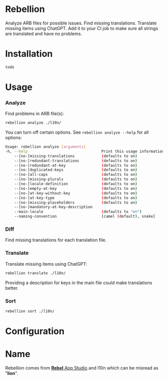 # Rebellion

Analyze ARB files for possible issues. Find missing translations. Translate missing items using ChatGPT. Add it to your CI job to make sure all strings are translated and have no problems.

# Installation

```sh
todo
```

# Usage

### Analyze

Find problems in ARB file(s):

```sh
rebellion analyze ./l10n/
```

You can turn off certain options. See `rebellion analyze --help` for all options:

```sh
Usage: rebellion analyze [arguments]
-h, --help                                 Print this usage information.
    --[no-]missing-translations            (defaults to on)
    --[no-]redundant-translations          (defaults to on)
    --[no-]redundant-at-key                (defaults to on)
    --[no-]duplicated-keys                 (defaults to on)
    --[no-]all-caps                        (defaults to on)
    --[no-]missing-plurals                 (defaults to on)
    --[no-]locale-definition               (defaults to on)
    --[no-]empty-at-key                    (defaults to on)
    --[no-]at-key-without-key              (defaults to on)
    --[no-]at-key-type                     (defaults to on)
    --[no-]missing-placeholders            (defaults to on)
    --[no-]mandatory-at-key-description
    --main-locale                          (defaults to "en")
    --naming-convention                    [camel (default), snake]
```

### Diff

Find missing translations for each translation file.

### Translate

Translate missing items using ChatGPT:

```sh
rebellion translate ./l10n/
```

Providing a description for keys in the main file could make translations better.

### Sort

```sh
rebellion sort ./l10n/
```

# Configuration

# Name

Rebellion comes from [**Rebel** App Studio](https://rebelappstudio.com) and l10n which can be misread as "**lion**".
